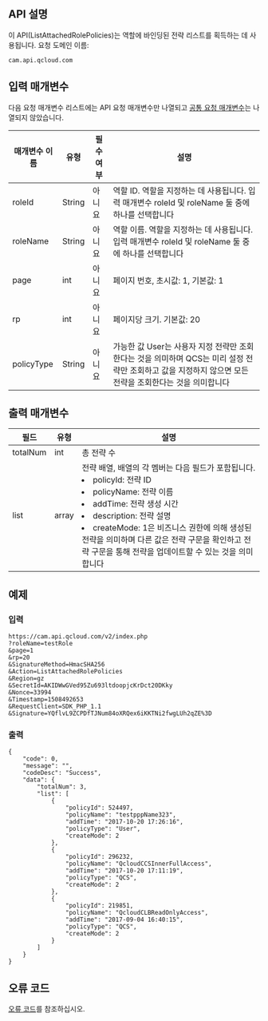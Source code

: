 ## API 설명

이 API(ListAttachedRolePolicies)는 역할에 바인딩된 전략 리스트를 획득하는 데 사용됩니다.
요청 도메인 이름:

```
cam.api.qcloud.com
```

## 입력 매개변수

다음 요청 매개변수 리스트에는 API 요청 매개변수만 나열되고 [공통 요청 매개변수](https://cloud.tencent.com/document/api/213/6976)는 나열되지 않았습니다.

| 매개변수 이름   | 유형   | 필수 여부 | 설명                                                         |
| ---------- | ------ | ---- | ------------------------------------------------------------ |
| roleId     | String | 아니요   | 역할 ID. 역할을 지정하는 데 사용됩니다. 입력 매개변수 roleId 및 roleName 둘 중에 하나를 선택합니다        |
| roleName   | String | 아니요   | 역할 이름. 역할을 지정하는 데 사용됩니다. 입력 매개변수 roleId 및 roleName 둘 중에 하나를 선택합니다         |
| page       | int    | 아니요   | 페이지 번호, 초시값: 1, 기본값: 1                                  |
| rp         | int    | 아니요   | 페이지당 크기. 기본값: 20                                        |
| policyType | String | 아니요   | 가능한 값 User는 사용자 지정 전략만 조회한다는 것을 의미하며 QCS는 미리 설정 전략만 조회하고 값을 지정하지 않으면 모든 전략을 조회한다는 것을 의미합니다 |

## 출력 매개변수

| 필드     | 유형  | 설명                                                         |
| -------- | ----- | ------------------------------------------------------------ |
| totalNum | int   | 총 전략 수                                                     |
| list     | array | 전략 배열, 배열의 각 멤버는 다음 필드가 포함됩니다. <li>policyId: 전략 ID<li>policyName: 전략 이름<li>addTime: 전략 생성 시간<li>description: 전략 설명<li> createMode: 1은 비즈니스 권한에 의해 생성된 전략을 의미하며 다른 값은 전략 구문을 확인하고 전략 구문을 통해 전략을 업데이트할 수 있는 것을 의미합니다|

## 예제
### 입력
```
https://cam.api.qcloud.com/v2/index.php
?roleName=testRole
&page=1
&rp=20
&SignatureMethod=HmacSHA256
&Action=ListAttachedRolePolicies
&Region=gz
&SecretId=AKIDWwGVed95Zu693ltdoopjcKrDct20DKky
&Nonce=33994
&Timestamp=1508492653
&RequestClient=SDK_PHP_1.1
&Signature=YQflvL9ZCPDfTJNum84oXRQex6iKKTNi2fwgLUh2qZE%3D
```

### 출력

```
{
    "code": 0,
    "message": "",
    "codeDesc": "Success",
    "data": {
        "totalNum": 3,
        "list": [
            {
                "policyId": 524497,
                "policyName": "testpppName323",
                "addTime": "2017-10-20 17:26:16",
                "policyType": "User",
                "createMode": 2
            },
            {
                "policyId": 296232,
                "policyName": "QcloudCCSInnerFullAccess",
                "addTime": "2017-10-20 17:11:19",
                "policyType": "QCS",
                "createMode": 2
            },
            {
                "policyId": 219851,
                "policyName": "QcloudCLBReadOnlyAccess",
                "addTime": "2017-09-04 16:40:15",
                "policyType": "QCS",
                "createMode": 2
            }
        ]
    }
}
```

## 오류 코드
[오류 코드](https://intl.cloud.tencent.com/document/product/598/13884)를 참조하십시오.

